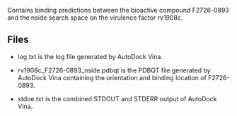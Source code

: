 Contains binding predictions between the bioactive compound F2726-0893 and the nside search space on the virulence factor rv1908c.

## Files

- log.txt is the log file generated by AutoDock Vina.

- rv1908c_F2726-0893_nside.pdbqt is the PDBQT file generated by AutoDock Vina containing the orientation and binding location of F2726-0893.

- stdoe.txt is the combined STDOUT and STDERR output of AutoDock Vina.


